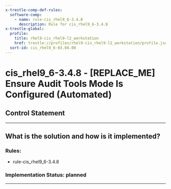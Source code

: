 ```yaml
---
x-trestle-comp-def-rules:
  software-comp:
    - name: rule-cis_rhel9_6-3.4.8
      description: Rule for cis_rhel9_6-3.4.8
x-trestle-global:
  profile:
    title: rhel9-cis_rhel9-l2_workstation
    href: trestle://profiles/rhel9-cis_rhel9-l2_workstation/profile.json
  sort-id: cis_rhel9_6-03.04.08
---
```


# cis_rhel9_6-3.4.8 - \[REPLACE_ME\] Ensure Audit Tools Mode Is Configured (Automated)

## Control Statement

______________________________________________________________________

## What is the solution and how is it implemented?

<!-- For implementation status enter one of: implemented, partial, planned, alternative, not-applicable -->

<!-- Note that the list of rules under ### Rules: is read-only and changes will not be captured after assembly to JSON -->

<!-- Add control implementation description here for control: cis_rhel9_6-3.4.8 -->

### Rules:

  - rule-cis_rhel9_6-3.4.8

### Implementation Status: planned

______________________________________________________________________
